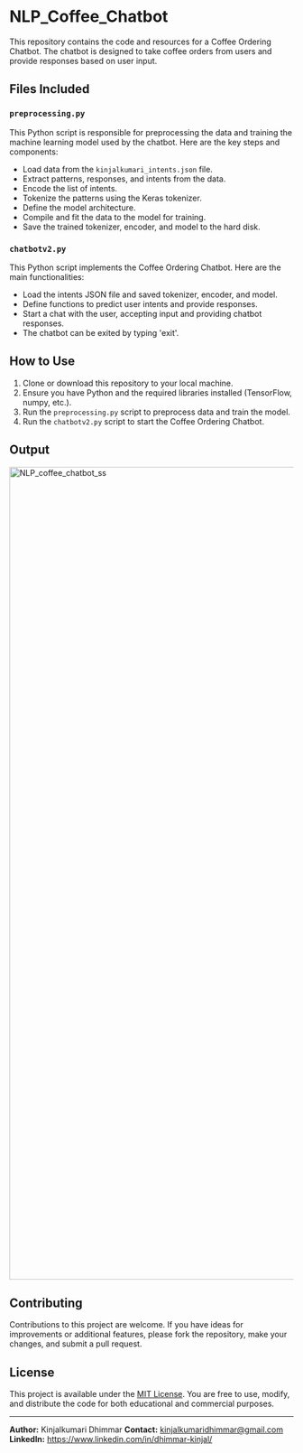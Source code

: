 # NLP_Coffee_Chatbot

This repository contains the code and resources for a Coffee Ordering Chatbot. The chatbot is designed to take coffee orders from users and provide responses based on user input.

## Files Included

### `preprocessing.py`

This Python script is responsible for preprocessing the data and training the machine learning model used by the chatbot. Here are the key steps and components:

- Load data from the `kinjalkumari_intents.json` file.
- Extract patterns, responses, and intents from the data.
- Encode the list of intents.
- Tokenize the patterns using the Keras tokenizer.
- Define the model architecture.
- Compile and fit the data to the model for training.
- Save the trained tokenizer, encoder, and model to the hard disk.

### `chatbotv2.py`

This Python script implements the Coffee Ordering Chatbot. Here are the main functionalities:

- Load the intents JSON file and saved tokenizer, encoder, and model.
- Define functions to predict user intents and provide responses.
- Start a chat with the user, accepting input and providing chatbot responses.
- The chatbot can be exited by typing 'exit'.

## How to Use

1. Clone or download this repository to your local machine.
2. Ensure you have Python and the required libraries installed (TensorFlow, numpy, etc.).
3. Run the `preprocessing.py` script to preprocess data and train the model.
4. Run the `chatbotv2.py` script to start the Coffee Ordering Chatbot.


## Output

<img width="1440" alt="NLP_coffee_chatbot_ss" src="https://github.com/KIN156/NLP_Coffee_Chatbot/assets/67004684/b8800ee1-05ba-4ea7-bc90-29f393c36f0c">


## Contributing

Contributions to this project are welcome. If you have ideas for improvements or additional features, please fork the repository, make your changes, and submit a pull request.

## License

This project is available under the [MIT License](LICENSE.md). You are free to use, modify, and distribute the code for both educational and commercial purposes.

---

**Author:** Kinjalkumari Dhimmar
**Contact:** kinjalkumaridhimmar@gmail.com
**LinkedIn:** https://www.linkedin.com/in/dhimmar-kinjal/
